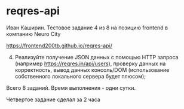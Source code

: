 # reqres-api

Иван Каширин. Тестовое задание 4 из 8 на позицию frontend в компанию Neuro City

https://frontend200tb.github.io/reqres-api/

4. Реализуйте получение JSON данных с помощью HTTP запроса (например https://reqres.in/api/users), проверку данных на корректность, вывод данных консоль/DOM (использование собственного локального сервера будет плюсом);

Всего 8 заданий. Время выполнения - одни сутки.

Четвертое задание сделал за 2 часа
